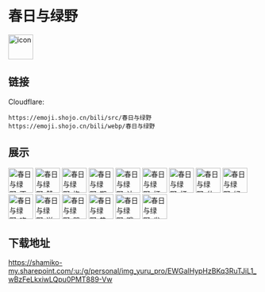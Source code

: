 # 春日与绿野
<img src="https://emoji.shojo.cn/bili/src/春日与绿野/icon.png" width="50" height="50" alt="icon">

## 链接
Cloudflare:
```
https://emoji.shojo.cn/bili/src/春日与绿野
https://emoji.shojo.cn/bili/webp/春日与绿野
```
## 展示
<img src="https://emoji.shojo.cn/bili/src/春日与绿野/春日与绿野-不可思议.png" width="50" height="50" alt="春日与绿野-不可思议">
<img src="https://emoji.shojo.cn/bili/src/春日与绿野/春日与绿野-赞.png" width="50" height="50" alt="春日与绿野-赞">
<img src="https://emoji.shojo.cn/bili/src/春日与绿野/春日与绿野-抱抱.png" width="50" height="50" alt="春日与绿野-抱抱">
<img src="https://emoji.shojo.cn/bili/src/春日与绿野/春日与绿野-期待.png" width="50" height="50" alt="春日与绿野-期待">
<img src="https://emoji.shojo.cn/bili/src/春日与绿野/春日与绿野-认真脸.png" width="50" height="50" alt="春日与绿野-认真脸">
<img src="https://emoji.shojo.cn/bili/src/春日与绿野/春日与绿野-打call.png" width="50" height="50" alt="春日与绿野-打call">
<img src="https://emoji.shojo.cn/bili/src/春日与绿野/春日与绿野-打扰了.png" width="50" height="50" alt="春日与绿野-打扰了">
<img src="https://emoji.shojo.cn/bili/src/春日与绿野/春日与绿野-什么.png" width="50" height="50" alt="春日与绿野-什么">
<img src="https://emoji.shojo.cn/bili/src/春日与绿野/春日与绿野-好喜欢.png" width="50" height="50" alt="春日与绿野-好喜欢">
<img src="https://emoji.shojo.cn/bili/src/春日与绿野/春日与绿野-吃瓜.png" width="50" height="50" alt="春日与绿野-吃瓜">
<img src="https://emoji.shojo.cn/bili/src/春日与绿野/春日与绿野-送你心.png" width="50" height="50" alt="春日与绿野-送你心">
<img src="https://emoji.shojo.cn/bili/src/春日与绿野/春日与绿野-哭泣.png" width="50" height="50" alt="春日与绿野-哭泣">
<img src="https://emoji.shojo.cn/bili/src/春日与绿野/春日与绿野-热化了.png" width="50" height="50" alt="春日与绿野-热化了">
<img src="https://emoji.shojo.cn/bili/src/春日与绿野/春日与绿野-哦哟.png" width="50" height="50" alt="春日与绿野-哦哟">
<img src="https://emoji.shojo.cn/bili/src/春日与绿野/春日与绿野-发威.png" width="50" height="50" alt="春日与绿野-发威">

## 下载地址

https://shamiko-my.sharepoint.com/:u:/g/personal/img_yuru_pro/EWGalHypHzBKq3RuTJiL1_wBzFeLkxiwLQpu0PMT889-Vw